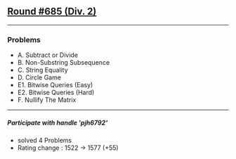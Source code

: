 ## [Round #685 (Div. 2)](https://codeforces.com/contest/1451)

--------------------

### Problems
- A. Subtract or Divide
- B. Non-Substring Subsequence
- C. String Equality
- D. Circle Game
- E1. Bitwise Queries (Easy)
- E2. Bitwise Queries (Hard)
- F. Nullify The Matrix


--------------------
##### Participate with handle 'pjh6792'

- solved 4 Problems
- Rating change : 1522 → 1577 (+55)
